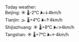 Today weather:  
Beijing: ☀️   🌡️-2°C 🌬️↓4km/h  
Tianjin: 🌫  🌡️+4°C 🌬️↑4km/h  
Shijiazhuang: ☀️   🌡️+8°C 🌬️↘4km/h  
Tangshan: ☀️   🌡️+7°C 🌬️←4km/h  
